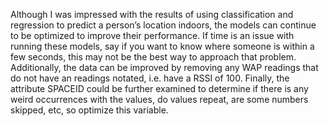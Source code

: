 Although I was impressed with the results of using classification and regression to predict a person’s location indoors, the models can continue to be optimized to improve their performance. If time is an issue with running these models, say if you want to know where someone is within a few seconds, this may not be the best way to approach that problem. Additionally, the data can be improved by removing any WAP readings that do not have an readings notated, i.e. have a RSSI of 100. Finally, the attribute SPACEID could be further examined to determine if there is any weird occurrences with the values, do values repeat, are some numbers skipped, etc, so optimize this variable. 
